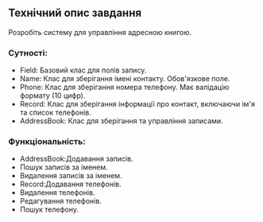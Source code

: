 ## Технiчний опис завдання

Розробіть систему для управління адресною книгою.

### Сутності:

 - Field: Базовий клас для полів запису.
 - Name: Клас для зберігання імені контакту. Обов'язкове поле.
 - Phone: Клас для зберігання номера телефону. Має валідацію формату (10 цифр).
 - Record: Клас для зберігання інформації про контакт, включаючи ім'я та список телефонів.
 - AddressBook: Клас для зберігання та управління записами.


### Функціональність:

 - AddressBook:Додавання записів.
 - Пошук записів за іменем.
 - Видалення записів за іменем.
 - Record:Додавання телефонів.
 - Видалення телефонів.
 - Редагування телефонів.
 - Пошук телефону.
